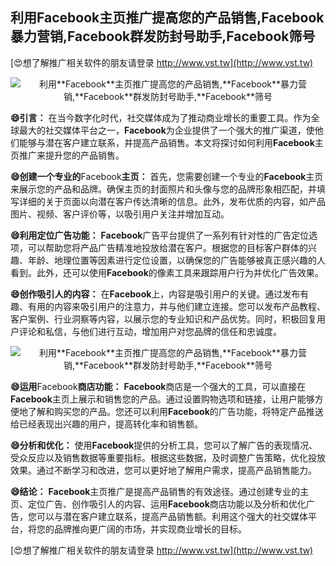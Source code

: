 ## **利用**Facebook**主页推广提高您的产品销售,**Facebook**暴力营销,**Facebook**群发防封号助手,**Facebook**筛号**

[😍想了解推广相关软件的朋友请登录 http://www.vst.tw](http://www.vst.tw)

 <center><img src="https://vst.tw/MP4/tuiguang/png/6.png" alt="利用**Facebook**主页推广提高您的产品销售,**Facebook**暴力营销,**Facebook**群发防封号助手,**Facebook**筛号"></center>

**😄引言：**
在当今数字化时代，社交媒体成为了推动商业增长的重要工具。作为全球最大的社交媒体平台之一，**Facebook**为企业提供了一个强大的推广渠道，使他们能够与潜在客户建立联系，并提高产品销售。本文将探讨如何利用**Facebook**主页推广来提升您的产品销售。

**😄创建一个专业的**Facebook**主页：**
首先，您需要创建一个专业的**Facebook**主页来展示您的产品和品牌。确保主页的封面照片和头像与您的品牌形象相匹配，并填写详细的关于页面以向潜在客户传达清晰的信息。此外，发布优质的内容，如产品图片、视频、客户评价等，以吸引用户关注并增加互动。

**😄利用定位广告功能：**
**Facebook**广告平台提供了一系列有针对性的广告定位选项，可以帮助您将产品广告精准地投放给潜在客户。根据您的目标客户群体的兴趣、年龄、地理位置等因素进行定位设置，以确保您的广告能够被真正感兴趣的人看到。此外，还可以使用**Facebook**的像素工具来跟踪用户行为并优化广告效果。

**😄创作吸引人的内容：**
在**Facebook**上，内容是吸引用户的关键。通过发布有趣、有用的内容来吸引用户的注意力，并与他们建立连接。您可以发布产品教程、客户案例、行业洞察等内容，以展示您的专业知识和产品优势。同时，积极回复用户评论和私信，与他们进行互动，增加用户对您品牌的信任和忠诚度。

 <center><img src="https://vst.tw/MP4/tuiguang/png/6.png" alt="利用**Facebook**主页推广提高您的产品销售,**Facebook**暴力营销,**Facebook**群发防封号助手,**Facebook**筛号"></center>

**😄运用**Facebook**商店功能：**
**Facebook**商店是一个强大的工具，可以直接在**Facebook**主页上展示和销售您的产品。通过设置购物选项和链接，让用户能够方便地了解和购买您的产品。您还可以利用**Facebook**的广告功能，将特定产品推送给已经表现出兴趣的用户，提高转化率和销售额。

**😄分析和优化：**
使用**Facebook**提供的分析工具，您可以了解广告的表现情况、受众反应以及销售数据等重要指标。根据这些数据，及时调整广告策略，优化投放效果。通过不断学习和改进，您可以更好地了解用户需求，提高产品销售能力。

**😄结论：**
**Facebook**主页推广是提高产品销售的有效途径。通过创建专业的主页、定位广告、创作吸引人的内容、运用**Facebook**商店功能以及分析和优化广告，您可以与潜在客户建立联系，提高产品销售额。利用这个强大的社交媒体平台，将您的品牌推向更广阔的市场，并实现商业增长的目标。

[😍想了解推广相关软件的朋友请登录 http://www.vst.tw](http://www.vst.tw)



